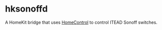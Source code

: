 # hksonoffd

A HomeKit bridge that uses [HomeControl](https://github.com/brutella/hc) to control ITEAD Sonoff switches.


